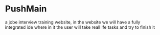 # PushMain
a jobe interview training website, in the website we will have a fully integrated ide where in it the user will take reall ife tasks and try to finish it
